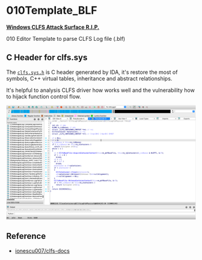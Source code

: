 # 010Template_BLF

[**Windows CLFS Attack Surface R.I.P.**](https://techcommunity.microsoft.com/t5/security-compliance-and-identity/security-mitigation-for-the-common-log-filesystem-clfs/ba-p/4224041#)

010 Editor Template to parse CLFS Log file (.blf)

## C Header for clfs.sys 

The [`clfs.sys.h`](clfs.sys.h) is C header generated by IDA, it's restore the most of symbols, C++ virtual tables, inheritance and abstract relationships.

It's helpful to analysis CLFS driver how works well and the vulnerability how to hijack function control flow.

![preview](screenshot.png)

## Reference 

- [ionescu007/clfs-docs](https://github.com/ionescu007/clfs-docs)
